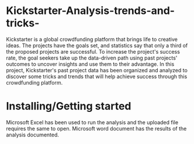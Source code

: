 # Kickstarter-Analysis-trends-and-tricks-

   Kickstarter is a global crowdfunding platform that brings life to creative ideas. The projects have the goals set, and statistics say that only a third of the proposed projects are successful. To increase the project's success rate, the goal seekers take up the data-driven path using past projects' outcomes to uncover insights and use them to their advantage. In this project, Kickstarter's past project data has been organized and analyzed to discover some tricks and trends that will help achieve success through this crowdfunding platform.
   
# Installing/Getting started
 
Microsoft Excel has been used to run the analysis and the uploaded file requires the same to open.
Microsoft word document has the results of the analysis documented.
